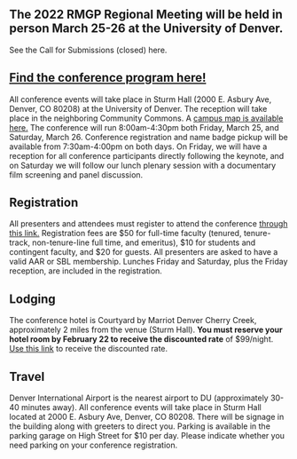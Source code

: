 ## The 2022 RMGP Regional Meeting will be held in person March 25-26 at the University of Denver.

See the Call for Submissions (closed) here.

## [Find the conference program here!](https://iliff.github.io/rmgp/Draft_Prog_2022.pdf)

All conference events will take place in Sturm Hall (2000 E. Asbury Ave, Denver, CO 80208) at the University of Denver. The reception will take place in the neighboring Community Commons. A [campus map is available here.](https://www.du.edu/media/documents/maps/map-campus.pdf)
The conference will run 8:00am-4:30pm both Friday, March 25, and Saturday, March 26. Conference registration and name badge pickup will be available from 7:30am-4:00pm on both days. On Friday, we will have a reception for all conference participants directly following the keynote, and on Saturday we will follow our lunch plenary session with a documentary film screening and panel discussion.

## Registration
All presenters and attendees must register to attend the conference [through this link.](http://dughost.imodules.com/aarsbl) Registration fees are $50 for full-time faculty (tenured, tenure-track, non-tenure-line full time, and emeritus), $10 for students and contingent faculty, and $20 for guests. All presenters are asked to have a valid AAR or SBL membership. Lunches Friday and Saturday, plus the Friday reception, are included in the registration.

## Lodging
The conference hotel is Courtyard by Marriot Denver Cherry Creek, approximately 2 miles from the venue (Sturm Hall). **You must reserve your hotel room by February 22 to receive the discounted rate** of $99/night. [Use this link](https://www.marriott.com/event-reservations/reservation-link.mi?id=1633971384285&key=GRP&app=resvlink) to receive the discounted rate.

## Travel
Denver International Airport is the nearest airport to DU (approximately 30-40 minutes away). All conference events will take place in Sturm Hall located at 2000 E. Asbury Ave, Denver, CO 80208. There will be signage in the building along with greeters to direct you. Parking is available in the parking garage on High Street for $10 per day. Please indicate whether you need parking on your conference registration.

